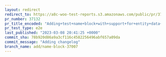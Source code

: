 ```yaml
---
layout: redirect
redirect_to: https://a8c-woo-test-reports.s3.amazonaws.com/public/pr/37132/e2e/index.html
pr_number: 37132
pr_title_encoded: "Adding+test+name+block+with+support+for+entity+data+store"
pr_test_type: e2e
last_published: "2023-03-08 20:41:25 +0000"
commit_sha: 78b920d86a9a3cf116c4582256496abf657a09da
commit_message: "Adding changelog"
branch_name: add/name-block-37007
---
```

